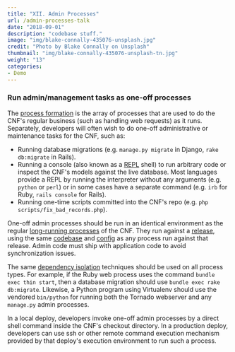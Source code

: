 ```yaml
---
title: "XII. Admin Processes"
url: /admin-processes-talk
date: "2018-09-01"
description: "codebase stuff."
image: "img/blake-connally-435076-unsplash.jpg"
credit: "Photo by Blake Connally on Unsplash"
thumbnail: "img/blake-connally-435076-unsplash-tn.jpg"
weight: "13"
categories:
- Demo
---
```


### Run admin/management tasks as one-off processes

The [process formation](/concurrency-talk) is the array of processes that are used to do the CNF's regular business (such as handling web requests) as it runs.  Separately, developers will often wish to do one-off administrative or maintenance tasks for the CNF, such as:

* Running database migrations (e.g. `manage.py migrate` in Django, `rake db:migrate` in Rails).
* Running a console (also known as a [REPL](http://en.wikipedia.org/wiki/Read-eval-print_loop) shell) to run arbitrary code or inspect the CNF's models against the live database.  Most languages provide a REPL by running the interpreter without any arguments (e.g. `python` or `perl`) or in some cases have a separate command (e.g. `irb` for Ruby, `rails console` for Rails).
* Running one-time scripts committed into the CNF's repo (e.g. `php scripts/fix_bad_records.php`).

One-off admin processes should be run in an identical environment as the regular [long-running processes](/processes-talk) of the CNF.  They run against a [release](/build-release-run-talk), using the same [codebase](/codebase-talk) and [config](/config-talk) as any process run against that release.  Admin code must ship with application code to avoid synchronization issues.

The same [dependency isolation](/dependencies-talk) techniques should be used on all process types.  For example, if the Ruby web process uses the command `bundle exec thin start`, then a database migration should use `bundle exec rake db:migrate`.  Likewise, a Python program using Virtualenv should use the vendored `bin/python` for running both the Tornado webserver and any `manage.py` admin processes.

In a local deploy, developers invoke one-off admin processes by a direct shell command inside the CNF's checkout directory.  In a production deploy, developers can use ssh or other remote command execution mechanism provided by that deploy's execution environment to run such a process.
